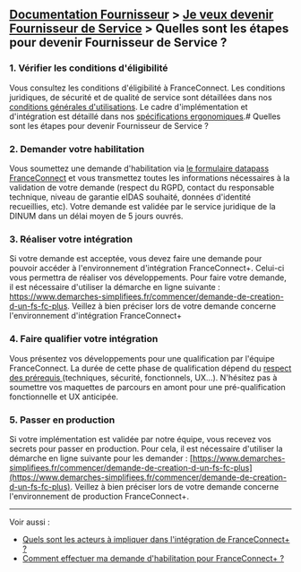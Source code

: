 [Documentation Fournisseur](../README.md) > [Je veux devenir Fournisseur de Service](../README.md#je-veux-devenir-fournisseur-de-service) > Quelles sont les étapes pour devenir Fournisseur de Service ? 
---


### 1. Vérifier les conditions d'éligibilité 

Vous consultez les conditions d'éligibilité à FranceConnect. Les conditions juridiques, de sécurité et de qualité de service sont détaillées dans nos 
<a href="https://partenaires.franceconnect.gouv.fr/cgu" rel="noreferrer noopener" target="_blank" title="Conditions Générales d'Utilisation FranceConnect - nouvelle fenêtre">conditions générales d'utilisations</a>. Le cadre d'implémentation et d'intégration est détaillé dans nos [spécifications ergonomiques](../technique/technique-boutons-fc.md).# Quelles sont les étapes pour devenir Fournisseur de Service ? 


### 2. Demander votre habilitation 

Vous soumettez une demande d'habilitation  via <a href="https://datapass.api.gouv.fr/franceconnect" rel="noreferrer noopener" target="_blank" title="Datapass FranceConnect - nouvelle fenêtre">le formulaire datapass FranceConnect</a> et vous transmettez toutes les informations nécessaires à la validation de votre demande (respect du RGPD, contact du responsable technique, niveau de garantie eIDAS souhaité, données d'identité recueillies, etc). Votre demande est validée par le service juridique de la DINUM dans un délai moyen de 5 jours ouvrés.

### 3. Réaliser votre intégration

Si votre demande est acceptée, vous devez faire une demande pour pouvoir accéder à l'environnement d'intégration FranceConnect+. Celui-ci vous permettra de réaliser vos développements. Pour faire votre demande, il est nécessaire d'utiliser la démarche en ligne suivante : https://www.demarches-simplifiees.fr/commencer/demande-de-creation-d-un-fs-fc-plus. Veillez à bien préciser lors de votre demande concerne l'environnement d'intégration FranceConnect+

### 4. Faire qualifier votre intégration

Vous présentez vos développements pour une qualification par l'équipe FranceConnect. La durée de cette phase de qualification dépend du [respect des prérequis ](https://partenaires.franceconnect.gouv.fr/monprojet/recetter/)(techniques, sécurité, fonctionnels, UX...). N'hésitez pas à soumettre vos maquettes de parcours en amont pour une pré-qualification fonctionnelle et UX anticipée.

### 5. Passer en production 

Si votre implémentation est validée par notre équipe, vous recevez vos secrets pour passer en production. Pour cela, il est nécessaire d'utiliser la démarche en ligne suivante pour les demander : [https://www.demarches-simplifiees.fr/commencer/demande-de-creation-d-un-fs-fc-plus](https://www.demarches-simplifiees.fr/commencer/demande-de-creation-d-un-fs-fc-plus). Veillez à bien préciser lors de votre demande concerne l'environnement de production FranceConnect+.

---

Voir aussi : 
- [Quels sont les acteurs à impliquer dans l'intégration de FranceConnect+ ?](pilotage-demarches-acteurs.md)
- [Comment effectuer ma demande d'habilitation pour FranceConnect+ ?](../projet/projet-datapass.md)
